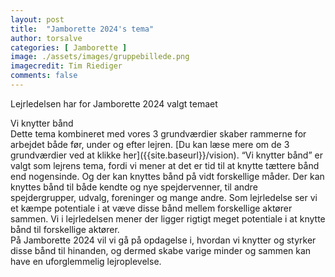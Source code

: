 ```yaml
---
layout: post
title:  "Jamborette 2024's tema"
author: torsalve
categories: [ Jamborette ]
image: ./assets/images/gruppebillede.png
imagecredit: Tim Riediger
comments: false
---
```


Lejrledelsen har for Jamborette 2024 valgt temaet 
<div class="col-md-12 jumbotron display-4 my-1 p-4 text-center mb-4">
    Vi knytter bånd
</div>
Dette tema kombineret med vores 3 grundværdier skaber rammerne for arbejdet både før, under og efter lejren. [Du kan læse mere om de 3 grundværdier ved at klikke her]({{site.baseurl}}/vision). “Vi knytter bånd” er valgt som lejrens tema, fordi vi mener at det er tid til at knytte tættere bånd end nogensinde. Og der kan knyttes bånd på vidt forskellige måder. Der kan knyttes bånd til både kendte og nye spejdervenner, til andre spejdergrupper, udvalg, foreninger og mange andre. Som lejrledelse ser vi et kæmpe potentiale i at væve disse bånd mellem forskellige aktører sammen. Vi i lejrledelsen mener der ligger rigtigt meget potentiale i at knytte bånd til forskellige aktører. <br>
På Jamborette 2024 vil vi gå på opdagelse i, hvordan vi knytter og styrker disse bånd til hinanden, og dermed skabe varige minder og sammen kan have en uforglemmelig lejroplevelse. 

<!-- Nu hvor lejrledelsen har fastlagt et tema, er det naturligvis på tide at finde et passende logo. Og her er det jer, der kommer ind i billedet. 
Vær med til at skabe [lejrens logo her]({{site.url}}/logo-konkurrence/). -->


